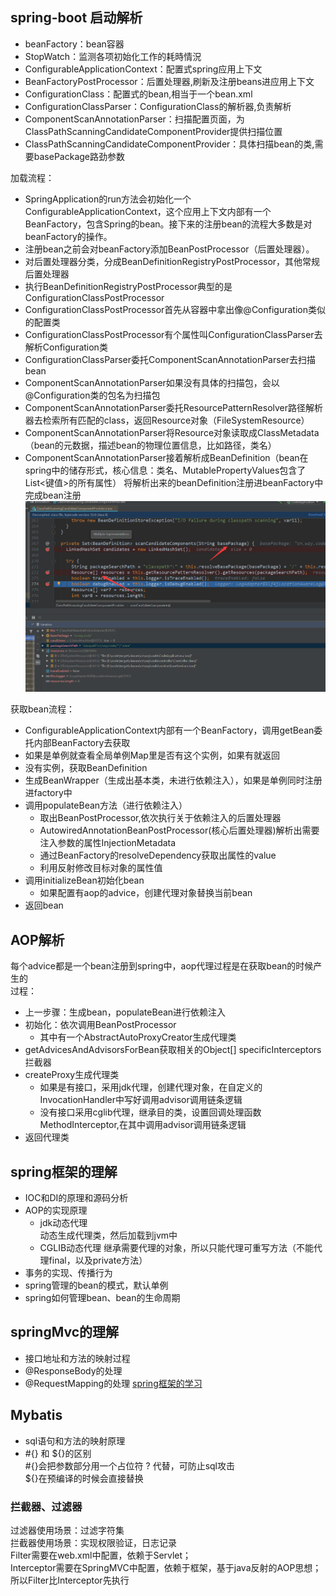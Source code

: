 ## spring-boot 启动解析
* beanFactory：bean容器
* StopWatch：监测各项初始化工作的耗時情況
* ConfigurableApplicationContext：配置式spring应用上下文
* BeanFactoryPostProcessor：后置处理器,刷新及注册beans进应用上下文
* ConfigurationClass：配置式的bean,相当于一个bean.xml
* ConfigurationClassParser：ConfigurationClass的解析器,负责解析
* ComponentScanAnnotationParser：扫描配置页面，为ClassPathScanningCandidateComponentProvider提供扫描位置
* ClassPathScanningCandidateComponentProvider：具体扫描bean的类,需要basePackage路劲参数

加载流程：  
* SpringApplication的run方法会初始化一个ConfigurableApplicationContext，这个应用上下文内部有一个BeanFactory，包含Spring的bean。接下来的注册bean的流程大多数是对beanFactory的操作。
* 注册bean之前会对beanFactory添加BeanPostProcessor（后置处理器）。
* 对后置处理器分类，分成BeanDefinitionRegistryPostProcessor，其他常规后置处理器
* 执行BeanDefinitionRegistryPostProcessor典型的是ConfigurationClassPostProcessor
* ConfigurationClassPostProcessor首先从容器中拿出像@Configuration类似的配置类
* ConfigurationClassPostProcessor有个属性叫ConfigurationClassParser去解析Configuration类
* ConfigurationClassParser委托ComponentScanAnnotationParser去扫描bean
* ComponentScanAnnotationParser如果没有具体的扫描包，会以@Configuration类的包名为扫描包
* ComponentScanAnnotationParser委托ResourcePatternResolver路径解析器去检索所有匹配的class，返回Resource对象（FileSystemResource）
* ComponentScanAnnotationParser将Resource对象读取成ClassMetadata（bean的元数据，描述bean的物理位置信息，比如路径，类名）
* ComponentScanAnnotationParser接着解析成BeanDefinition（bean在spring中的储存形式，核心信息：类名、MutablePropertyValues包含了List<键值>的所有属性）
将解析出来的beanDefinition注册进beanFactory中完成bean注册  
![scan](./imgs/1.png)  

获取bean流程：
* ConfigurableApplicationContext内部有一个BeanFactory，调用getBean委托内部BeanFactory去获取
* 如果是单例就查看全局单例Map里是否有这个实例，如果有就返回
* 没有实例，获取BeanDefinition
* 生成BeanWrapper（生成出基本类，未进行依赖注入），如果是单例同时注册进factory中
* 调用populateBean方法（进行依赖注入）
    * 取出BeanPostProcessor,依次执行关于依赖注入的后置处理器
    * AutowiredAnnotationBeanPostProcessor(核心后置处理器)解析出需要注入参数的属性InjectionMetadata
    * 通过BeanFactory的resolveDependency获取出属性的value
    * 利用反射修改目标对象的属性值
* 调用initializeBean初始化bean
    * 如果配置有aop的advice，创建代理对象替换当前bean
* 返回bean
## AOP解析
每个advice都是一个bean注册到spring中，aop代理过程是在获取bean的时候产生的  
过程：
* 上一步骤：生成bean，populateBean进行依赖注入
* 初始化：依次调用BeanPostProcessor
    * 其中有一个AbstractAutoProxyCreator生成代理类
* getAdvicesAndAdvisorsForBean获取相关的Object[] specificInterceptors拦截器
* createProxy生成代理类
    * 如果是有接口，采用jdk代理，创建代理对象，在自定义的InvocationHandler中写好调用advisor调用链条逻辑
    * 没有接口采用cglib代理，继承目的类，设置回调处理函数MethodInterceptor,在其中调用advisor调用链条逻辑
* 返回代理类
## spring框架的理解
* IOC和DI的原理和源码分析
* AOP的实现原理  
    * jdk动态代理  
    动态生成代理类，然后加载到jvm中
    * CGLIB动态代理
    继承需要代理的对象，所以只能代理可重写方法（不能代理final，以及private方法）
* 事务的实现、传播行为
* spring管理的bean的模式，默认单例
* spring如何管理bean、bean的生命周期
## springMvc的理解
* 接口地址和方法的映射过程
* @ResponseBody的处理
* @RequestMapping的处理
[spring框架的学习](https://github.com/1510460325/springframework/blob/master/README.md)
## Mybatis
* sql语句和方法的映射原理
* \#{} 和 \${}的区别  
\#{}会把参数部分用一个占位符 ? 代替，可防止sql攻击  
\${}在预编译的时候会直接替换
### 拦截器、过滤器
过滤器使用场景：过滤字符集  
拦截器使用场景：实现权限验证，日志记录  
Filter需要在web.xml中配置，依赖于Servlet；  
Interceptor需要在SpringMVC中配置，依赖于框架，基于java反射的AOP思想；  
所以Filter比Interceptor先执行  